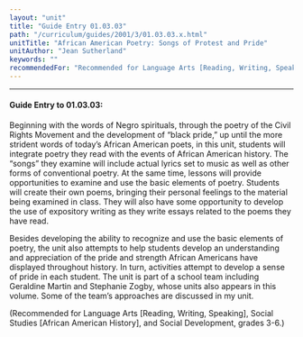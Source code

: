 ```yaml
---
layout: "unit"
title: "Guide Entry 01.03.03"
path: "/curriculum/guides/2001/3/01.03.03.x.html"
unitTitle: "African American Poetry: Songs of Protest and Pride"
unitAuthor: "Jean Sutherland"
keywords: ""
recommendedFor: "Recommended for Language Arts [Reading, Writing, Speaking], Social Studies [African American History], and Social Development, grades 3-6."
---
```

<body>
<hr/>
<h4>
Guide Entry to 01.03.03:
</h4>
<p>
Beginning with the words of Negro spirituals, through the poetry of the Civil Rights Movement and the development of “black pride,” up until the more strident words of today’s African American poets, in this unit, students will integrate poetry they read with the events of African American history. The “songs” they examine will include actual lyrics set to music as well as other forms of conventional poetry. At the same time, lessons will provide opportunities to examine and use the basic elements of poetry. Students will create their own poems, bringing their personal feelings to the material being examined in class. They will also have some opportunity to develop the use of expository writing as they write essays related to the poems they have read.
</p>
<p>
Besides developing the ability to recognize and use the basic elements of poetry, the unit also attempts to help students develop an understanding and appreciation of the pride and strength African Americans have displayed throughout history. In turn, activities attempt to develop a sense of pride in each student. The unit is part of a school team including Geraldine Martin and Stephanie Zogby, whose units also appears in this volume. Some of the team’s approaches are discussed in my unit.
</p>
<p>
(Recommended for Language Arts [Reading, Writing, Speaking], Social Studies [African American History], and Social Development, grades 3-6.)
</p>
</body>